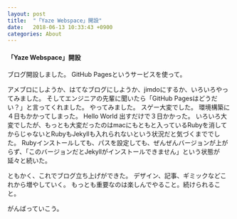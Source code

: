 ```yaml
---
layout: post
title:  "「Yaze Webspace」開設"
date:   2018-06-13 10:33:43 +0900
categories: About
---
```

#### 「Yaze Webspace」開設
ブログ開設しました。
GitHub Pagesというサービスを使って。

アメブロにしようか、はてなブログにしようか、jimdoにするか、いろいろやってみました。
そしてエンジニアの先輩に聞いたら「GitHub Pagesはどうだい？」と言ってくれました。
やってみました。
スゲー大変でした。
環境構築に４日もかかってしまった。
Hello World 出すだけで３日かかった。
いろいろ大変でしたが、もっとも大変だったのはmacにもともと入っているRubyを消してからじゃないとRubyもJekyllも入れられないという状況だと気づくまででした。
Rubyインストールしても、パスを設定しても、ぜんぜんバージョンが上がらず、「このバージョンだとJekyllがインストールできません」という状態が延々と続いた。

ともかく、これでブログ立ち上げができた。
デザイン、記事、ギミックなどこれから増やしていく。
もっとも重要なのは楽しんでやること。続けられること。

がんばっていこう。


